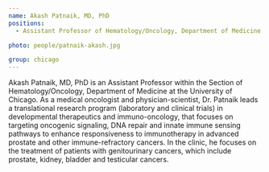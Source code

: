 ```yaml
---
name: Akash Patnaik, MD, PhD
positions: 
  - Assistant Professor of Hematology/Oncology, Department of Medicine at the University of Chicago

photo: people/patnaik-akash.jpg

group: chicago
---
```


Akash Patnaik, MD, PhD is an Assistant Professor within the Section of Hematology/Oncology, Department of Medicine at the University of Chicago. As a medical oncologist and physician-scientist, Dr. Patnaik leads a translational research program (laboratory and clinical trials) in developmental therapeutics and immuno-oncology, that focuses on targeting oncogenic signaling, DNA repair and innate immune sensing pathways to enhance responsiveness to immunotherapy in advanced prostate and other immune-refractory cancers. In the clinic, he focuses on the treatment of patients with genitourinary cancers, which include prostate, kidney, bladder and testicular cancers.
